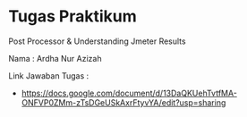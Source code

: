 # Tugas Praktikum 
Post Processor & Understanding Jmeter Results

Nama : Ardha Nur Azizah

Link Jawaban Tugas : 
* https://docs.google.com/document/d/13DaQKUehTvtfMA-ONFVP0ZMm-zTsDGeUSkAxrFtyvYA/edit?usp=sharing